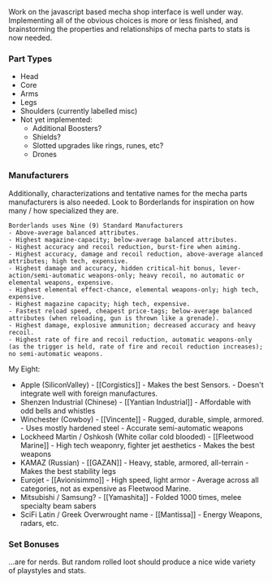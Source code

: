 Work on the javascript based mecha shop interface is well under way.
Implementing all of the obvious choices is more or less finished, and brainstorming the properties and relationships of mecha parts to stats is now needed.

### Part Types
- Head
- Core
- Arms
- Legs
- Shoulders (currently labelled misc)
- Not yet implemented:
	- Additional Boosters?
	- Shields?
	- Slotted upgrades like rings, runes, etc?
	- Drones

### Manufacturers

Additionally, characterizations and tentative names for the mecha parts manufacturers is also needed. Look to Borderlands for inspiration on how many / how specialized they are.

```
Borderlands uses Nine (9) Standard Manufacturers
- Above-average balanced attributes.
- Highest magazine-capacity; below-average balanced attributes.
- Highest accuracy and recoil reduction, burst-fire when aiming.
- Highest accuracy, damage and recoil reduction, above-average alanced attributes; high tech, expensive.
- Highest damage and accuracy, hidden critical-hit bonus, lever-action/semi-automatic weapons-only; heavy recoil, no automatic or elemental weapons, expensive.
- Highest elemental effect-chance, elemental weapons-only; high tech, expensive.
- Highest magazine capacity; high tech, expensive.
- Fastest reload speed, cheapest price-tags; below-average balanced attributes (when reloading, gun is thrown like a grenade).
- Highest damage, explosive ammunition; decreased accuracy and heavy recoil.
- Highest rate of fire and recoil reduction, automatic weapons-only (as the trigger is held, rate of fire and recoil reduction increases); no semi-automatic weapons.
```

My Eight:
- Apple (SiliconValley)
			- [[Corgistics]]
			- Makes the best Sensors.
			- Doesn't integrate well with foreign manufactures.
- Shenzen Industrial (Chinese)
			- [[Yantian Industrial]]
			- Affordable with odd bells and whistles
- Winchester (Cowboy)
			- [[Vincente]]
			- Rugged, durable, simple, armored.
			- Uses mostly hardened steel 
			- Accurate semi-automatic weapons
- Lockheed Martin / Oshkosh (White collar cold blooded)
			- [[Fleetwood Marine]]
			- High tech weaponry, fighter jet aesthetics
			- Makes the best weapons
- KAMAZ (Russian)
			- [[GAZAN]]
			- Heavy, stable, armored, all-terrain
			- Makes the best stability legs
- Eurojet
			- [[Avionisimmo]]
			- High speed, light armor
			- Average across all categories, not as expensive as Fleetwood Marine.
- Mitsubishi / Samsung?
			- [[Yamashita]]
			- Folded 1000 times, melee specialty beam sabers
- SciFi Latin / Greek Overwrought name
			- [[Mantissa]]
			- Energy Weapons, radars, etc.

### Set Bonuses
...are for nerds. But random rolled loot should produce a nice wide variety of playstyles and stats.
